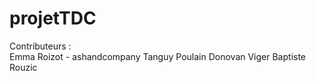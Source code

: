 # projetTDC
Contributeurs : <br>
Emma Roizot - ashandcompany
Tanguy Poulain 
Donovan Viger 
Baptiste Rouzic
